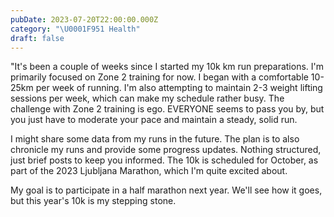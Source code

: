```yaml
---
pubDate: 2023-07-20T22:00:00.000Z
category: "\U0001F951 Health"
draft: false
---
```


"It's been a couple of weeks since I started my 10k km run preparations. I'm primarily focused on Zone 2 training for now. I began with a comfortable 10-25km per week of running. I'm also attempting to maintain 2-3 weight lifting sessions per week, which can make my schedule rather busy. The challenge with Zone 2 training is ego. EVERYONE seems to pass you by, but you just have to moderate your pace and maintain a steady, solid run. 

I might share some data from my runs in the future. The plan is to also chronicle my runs and provide some progress updates. Nothing structured, just brief posts to keep you informed. The 10k is scheduled for October, as part of the 2023 Ljubljana Marathon, which I'm quite excited about. 

My goal is to participate in a half marathon next year. We'll see how it goes, but this year's 10k is my stepping stone.

